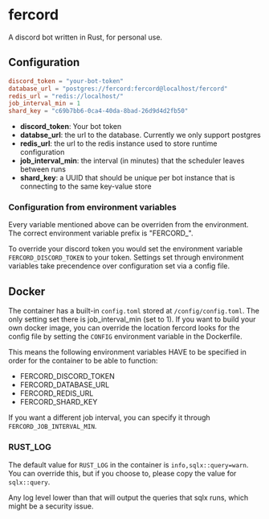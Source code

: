 # fercord
A discord bot written in Rust, for personal use.

## Configuration

```toml
discord_token = "your-bot-token"
database_url = "postgres://fercord:fercord@localhost/fercord"
redis_url = "redis://localhost/"
job_interval_min = 1
shard_key = "c69b7bb6-0ca4-40da-8bad-26d9d4d2fb50"
```

* **discord_token**: Your bot token
* **databse_url**: the url to the database. Currently we only support postgres
* **redis_url**: the url to the redis instance used to store runtime configuration
* **job_interval_min**: the interval (in minutes) that the scheduler leaves between runs
* **shard_key**: a UUID that should be unique per bot instance that is connecting to the same key-value store

### Configuration from environment variables

Every variable mentioned above can be overriden from the environment. The correct environment variable prefix is "FERCORD_".

To override your discord token you would set the environment variable `FERCORD_DISCORD_TOKEN` to your token.
Settings set through environment variables take precendence over configuration set via a config file.

## Docker

The container has a built-in `config.toml` stored at `/config/config.toml`. The only setting set there is job_interval_min (set to 1).
If you want to build your own docker image, you can override the location fercord looks for the config file by setting the `CONFIG` environment variable in the Dockerfile.

This means the following environment variables HAVE to be specified in order for the container to be able to function:

* FERCORD_DISCORD_TOKEN
* FERCORD_DATABASE_URL
* FERCORD_REDIS_URL
* FERCORD_SHARD_KEY

If you want a different job interval, you can specify it through `FERCORD_JOB_INTERVAL_MIN`.

### RUST_LOG

The default value for `RUST_LOG` in the container is `info,sqlx::query=warn`. You can override this, but if you choose to, please copy the value for `sqlx::query`.

Any log level lower than that will output the queries that sqlx runs, which might be a security issue.
